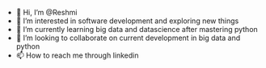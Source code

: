 - 👋 Hi, I’m @Reshmi 
- 👀 I’m interested in software development and exploring new things
- 🌱 I’m currently learning big data and datascience after mastering python
- 💞️ I’m looking to collaborate on current development in big data and python
- 📫 How to reach me  through linkedin

<!---
ReshmiRavindranK/ReshmiRavindranK is a ✨ special ✨ repository because its `README.md` (this file) appears on your GitHub profile.
You can click the Preview link to take a look at your changes.
--->
